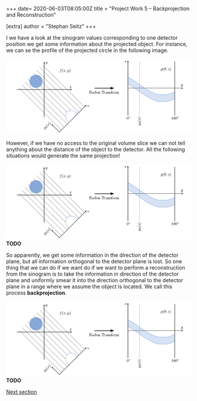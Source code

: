 +++
date= 2020-06-03T08:05:00Z
title = "Project Work 5 – Backprojection and Reconstruction"

[extra]
author = "Stephan Seitz"
+++

I we have a look at the sinogram values corresponding to one detector position we get some information about the projected object.
For instance, we can se the profile of the projected circle in the following image.

![sinogram](../sinogram.png)

However, if we have no access to the original volume slice we can not tell anything about the distance of the object to the detector.
All the following situations would generate the same projection!


![sinogram](../sinogram.png)
**TODO**

So apparently, we get some information in the direction of the detector plane, but all information orthogonal to the detector plane
is lost.
So one thing that we can do if we want do if we want to perform a reconstruction from the sinogram is to take the information in direction of the detector plane
and uniformly smear it into the direction orthogonal to the detector plane in a range where we assume the object is located.
We call this process **backprojection**.

![sinogram](../sinogram.png)
**TODO**




[Next section](../backprojection)
